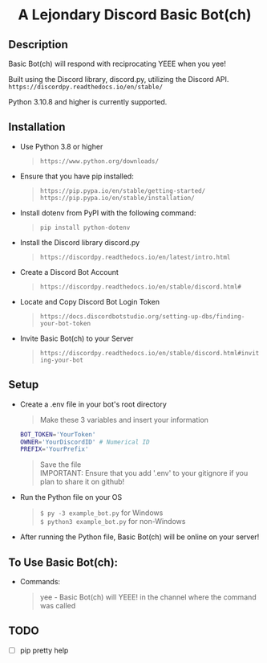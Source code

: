 <h1 align="center">A Lejondary Discord Basic Bot(ch)</h1>

## Description

Basic Bot(ch) will respond with reciprocating YEEE when you yee!  

Built using the Discord library, discord.py, utilizing the Discord API.  
`https://discordpy.readthedocs.io/en/stable/`   

Python 3.10.8 and higher is currently supported.   

## Installation

-  Use Python 3.8 or higher
   >`https://www.python.org/downloads/`
-  Ensure that you have pip installed:
   >`https://pip.pypa.io/en/stable/getting-started/`  
   >`https://pip.pypa.io/en/stable/installation/`
-  Install dotenv from PyPI with the following command:
   >`pip install python-dotenv`
-  Install the Discord library discord.py 
   >`https://discordpy.readthedocs.io/en/latest/intro.html`
-  Create a Discord Bot Account
   >`https://discordpy.readthedocs.io/en/stable/discord.html#`
-  Locate and Copy Discord Bot Login Token 
   >`https://docs.discordbotstudio.org/setting-up-dbs/finding-your-bot-token`
-  Invite Basic Bot(ch) to your Server
   >`https://discordpy.readthedocs.io/en/stable/discord.html#inviting-your-bot`

## Setup

-  Create a .env file in your bot's root directory
   >Make these 3 variables and insert your information  
   ```bash
   BOT_TOKEN='YourToken'
   OWNER='YourDiscordID' # Numerical ID
   PREFIX='YourPrefix'
   ```
   >Save the file  
   >IMPORTANT: Ensure that you add '.env' to your gitignore if you plan to share it on github!
-  Run the Python file on your OS
   >`$ py -3 example_bot.py` for Windows  
   >`$ python3 example_bot.py` for non-Windows
-  After running the Python file, Basic Bot(ch) will be online on your server!  

## To Use Basic Bot(ch):

-  Commands:
   >yee - Basic Bot(ch) will YEEE! in the channel where the command was called  

## TODO

- [ ] pip pretty help
